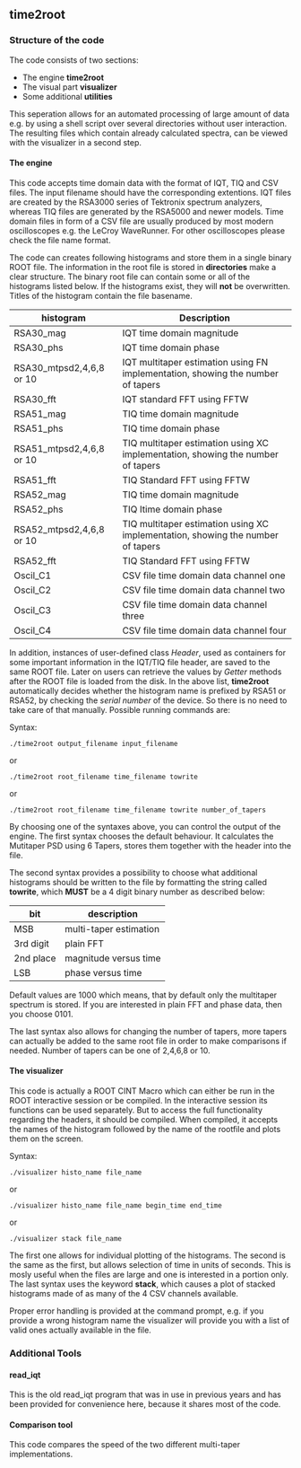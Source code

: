 ## time2root


### Structure of the code
The code consists of two sections:

* The engine **time2root**
* The visual part **visualizer**
* Some additional **utilities**

This seperation allows for an automated processing of large amount of data e.g. by using a shell script over several directories without user interaction. The resulting files which contain already calculated spectra, can be viewed with the visualizer in a second step.

#### The engine

This code accepts time domain data with the format of IQT, TIQ and CSV files. The input filename should have the corresponding extentions. IQT files are created by the RSA3000 series of Tektronix spectrum analyzers, whereas TIQ files are generated by the RSA5000 and newer models. Time domain files in form of a CSV file are usually produced by most modern oscilloscopes e.g. the LeCroy WaveRunner. For other oscilloscopes please check the file name format.

The code can creates following histograms and store them in a single binary ROOT file. The information in the root file is stored in **directories** make a clear structure. The binary root file can contain some or all of the histograms listed below. If the histograms exist, they will **not** be overwritten. Titles of the histogram contain the file basename.


| histogram | Description |
| ----- | ------ |
| RSA30_mag | IQT time domain magnitude |
| RSA30_phs | IQT time domain phase |
| RSA30_mtpsd2,4,6,8 or 10 | IQT multitaper estimation using FN implementation, showing the number of tapers|
| RSA30_fft | IQT standard FFT using FFTW|
| RSA51_mag | TIQ time domain magnitude |
| RSA51_phs | TIQ time domain phase |
| RSA51_mtpsd2,4,6,8 or 10 | TIQ multitaper estimation using XC implementation, showing the number of tapers|
| RSA51_fft | TIQ Standard FFT using FFTW |
| RSA52_mag | TIQ time domain magnitude |
| RSA52_phs | TIQ Itime domain phase |
| RSA52_mtpsd2,4,6,8 or 10 | TIQ multitaper estimation using XC implementation, showing the number of tapers|
| RSA52_fft | TIQ Standard FFT using FFTW |
| Oscil_C1 | CSV file time domain data channel one |
| Oscil_C2 | CSV file time domain data channel two |
| Oscil_C3 | CSV file time domain data channel three |
| Oscil_C4 | CSV file time domain data channel four |

In addition, instances of user-defined class *Header*, used as containers for some important information in the IQT/TIQ file header, are saved to the same ROOT file. Later on users can retrieve the values by *Getter* methods after the ROOT file is loaded from the disk. In the above list, **time2root** automatically decides whether the histogram name is prefixed by RSA51 or RSA52, by checking the *serial number* of the device. So there is no need to take care of that manually. Possible running commands are:

Syntax:

	./time2root output_filename input_filename

or

	./time2root root_filename time_filename towrite
	
or

	./time2root root_filename time_filename towrite number_of_tapers
	
By choosing one of the syntaxes above, you can control the output of the engine. The first syntax chooses the default behaviour. It calculates the Mutitaper PSD using 6 Tapers, stores them together with the header into the file.

The second syntax provides a possibility to choose what additional histograms should be written to the file by formatting the string called **towrite**, which **MUST** be a 4 digit binary number as described below:

| bit | description |
| ----- | ----- |
| MSB | multi-taper estimation |
| 3rd digit | plain FFT |
| 2nd place | magnitude versus time|
| LSB | phase versus time |

Default values are 1000 which means, that by default only the multitaper spectrum is stored. If you are interested in plain FFT and phase data, then you choose 0101.

The last syntax also allows for changing the number of tapers, more tapers can actually be added to the same root file in order to make comparisons if needed. Number of tapers can be one of 2,4,6,8 or 10.

#### The visualizer

This code is actually a ROOT CINT Macro which can either be run in the ROOT interactive session or be compiled. In the interactive session its functions can be used separately. But to access the full functionality regarding the headers, it should be compiled. When compiled, it accepts the names of the histogram followed by the name of the rootfile and plots them on the screen. 

Syntax:

    ./visualizer histo_name file_name

or

    ./visualizer histo_name file_name begin_time end_time

or

    ./visualizer stack file_name

The first one allows for individual plotting of the histograms. The second is the same as the first, but allows selection of time in units of seconds. This is mosly useful when the files are large and one is interested in a portion only. The last syntax uses the keyword **stack**, which causes a plot of stacked histograms made of as many of the 4 CSV channels available.

Proper error handling is provided at the command prompt, e.g. if you provide a wrong histogram name the visualizer will provide you with a list of valid ones actually available in the file.


### Additional Tools


#### read_iqt

This is the old read_iqt program that was in use in previous years and has been provided for convenience here, because it shares most of the code.

#### Comparison tool

This code compares the speed of the two different multi-taper implementations.

